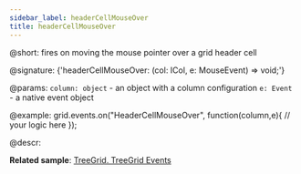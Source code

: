 ```yaml
---
sidebar_label: headerCellMouseOver
title: headerCellMouseOver
---          
```


@short: fires on moving the mouse pointer over a grid header cell

@signature: {'headerCellMouseOver: (col: ICol, e: MouseEvent) => void;'}

@params:
`column: object` - an object with a column configuration
`e: Event` - a native event object

@example:
grid.events.on("HeaderCellMouseOver", function(column,e){
    // your logic here
});

@descr:

**Related sample**: [TreeGrid. TreeGrid Events](https://snippet.dhtmlx.com/sgwnxshe)
